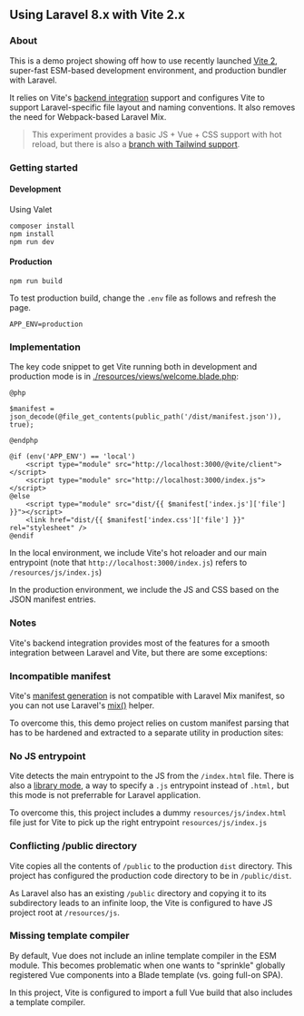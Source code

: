 ## Using Laravel 8.x with Vite 2.x

### About

This is a demo project showing off how to use recently launched [Vite 2](https://vitejs.dev/), super-fast ESM-based development environment, and production bundler with Laravel.

It relies on Vite's [backend integration](https://vitejs.dev/guide/backend-integration.html) support and configures Vite to support Laravel-specific file layout and naming conventions. It also removes the need for Webpack-based Laravel Mix.

> This experiment provides a basic JS + Vue + CSS support with hot reload, but there is also a [branch with Tailwind support](https://github.com/kristjanjansen/laravel-vite/tree/tw).

### Getting started

#### Development

Using Valet

```
composer install
npm install
npm run dev
```

#### Production

```
npm run build
```

To test production build, change the `.env` file as follows and refresh the page.

```env
APP_ENV=production
```

### Implementation

The key code snippet to get Vite running both in development and production mode is in [./resources/views/welcome.blade.php](./resources/views/welcome.blade.php):

```blade
@php

$manifest = json_decode(@file_get_contents(public_path('/dist/manifest.json')), true);

@endphp

@if (env('APP_ENV') == 'local')
    <script type="module" src="http://localhost:3000/@vite/client"></script>
    <script type="module" src="http://localhost:3000/index.js"></script>
@else
    <script type="module" src="dist/{{ $manifest['index.js']['file'] }}"></script>
    <link href="dist/{{ $manifest['index.css']['file'] }}" rel="stylesheet" />
@endif
```

In the local environment, we include Vite's hot reloader and our main entrypoint (note that `http://localhost:3000/index.js`) refers to `/resources/js/index.js`)

In the production environment, we include the JS and CSS based on the JSON manifest entries.

### Notes

Vite's backend integration provides most of the features for a smooth integration between Laravel and Vite, but there are some exceptions:

### Incompatible manifest

Vite's [manifest generation](https://vitejs.dev/config/#build-manifest) is not compatible with Laravel Mix manifest, so you can not use Laravel's [mix()](https://laravel.com/docs/8.x/helpers#method-mix) helper.

To overcome this, this demo project relies on custom manifest parsing that has to be hardened and extracted to a separate utility in production sites:

### No JS entrypoint

Vite detects the main entrypoint to the JS from the `/index.html` file. There is also a [library mode](https://vitejs.dev/guide/build.html#library-mode), a way to specify a `.js` entrypoint instead of `.html,` but this mode is not preferrable for Laravel application.

To overcome this, this project includes a dummy `resources/js/index.html` file just for Vite to pick up the right entrypoint `resources/js/index.js`

### Conflicting /public directory

Vite copies all the contents of `/public` to the production `dist` directory. This project has configured the production code directory to be in `/public/dist`.

As Laravel also has an existing `/public` directory and copying it to its subdirectory leads to an infinite loop, the Vite is configured to have JS project root at `/resources/js`.

### Missing template compiler

By default, Vue does not include an inline template compiler in the ESM module. This becomes problematic when one wants to "sprinkle" globally registered Vue components into a Blade template (vs. going full-on SPA).

In this project, Vite is configured to import a full Vue build that also includes a template compiler.
